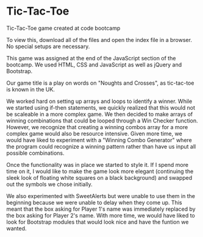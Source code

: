 # Tic-Tac-Toe

Tic-Tac-Toe game created at code bootcamp

To view this, download all of the files and open the index file in a browser. No special setups are necessary.

This game was assigned at the end of the JavaScript section of the bootcamp. We used HTML, CSS and JavaScript as well as jQuery and Bootstrap.

Our game title is a play on words on "Noughts and Crosses", as tic-tac-toe is known in the UK.

We worked hard on setting up arrays and loops to identify a winner. While we started using if-then statements, we quickly realized that this would not be scaleable in a more complex game. We then decided to make arrays of winning combinations that could be looped through a Win Checker function. However, we recognize that creating a winning combos array for a more complex game would also be resource intensive. Given more time, we would have liked to experiment with a "Winning Combo Generator" where the program could recognize a winning pattern rather than have us input all possible combinations.

Once the functionality was in place we started to style it. If I spend more time on it, I would like to make the game look more elegant (continuing the sleek look of floating white squares on a black background) and swapped out the symbols we chose initially.

We also experimented with SweetAlerts but were unable to use them in the beginning because we were unable to delay when they come up. This meant that the box asking for Player 1's name was immediately replaced by the box asking for Player 2's name. With more time, we would have liked to look for Bootstrap modules that would look nice and have the funtion we wanted.
